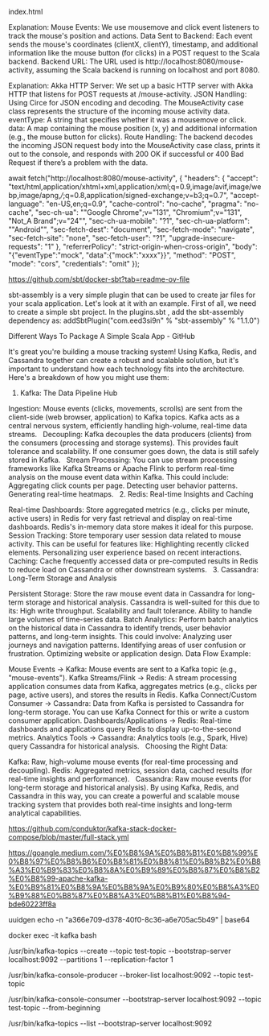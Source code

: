 index.html

Explanation:
Mouse Events: We use mousemove and click event listeners to track the mouse's position and actions.
Data Sent to Backend: Each event sends the mouse's coordinates (clientX, clientY), timestamp, and additional information like the mouse button (for clicks) in a POST request to the Scala backend.
Backend URL: The URL used is http://localhost:8080/mouse-activity, assuming the Scala backend is running on localhost and port 8080.



Explanation:
Akka HTTP Server: We set up a basic HTTP server with Akka HTTP that listens for POST requests at /mouse-activity.
JSON Handling: Using Circe for JSON encoding and decoding. The MouseActivity case class represents the structure of the incoming mouse activity data.
eventType: A string that specifies whether it was a mousemove or click.
data: A map containing the mouse position (x, y) and additional information (e.g., the mouse button for clicks).
Route Handling: The backend decodes the incoming JSON request body into the MouseActivity case class, prints it out to the console, and responds with 200 OK if successful or 400 Bad Request if there’s a problem with the data.


await fetch("http://localhost:8080/mouse-activity", {
  "headers": {
    "accept": "text/html,application/xhtml+xml,application/xml;q=0.9,image/avif,image/webp,image/apng,*/*;q=0.8,application/signed-exchange;v=b3;q=0.7",
    "accept-language": "en-US,en;q=0.9",
    "cache-control": "no-cache",
    "pragma": "no-cache",
    "sec-ch-ua": "\"Google Chrome\";v=\"131\", \"Chromium\";v=\"131\", \"Not_A Brand\";v=\"24\"",
    "sec-ch-ua-mobile": "?1",
    "sec-ch-ua-platform": "\"Android\"",
    "sec-fetch-dest": "document",
    "sec-fetch-mode": "navigate",
    "sec-fetch-site": "none",
    "sec-fetch-user": "?1",
    "upgrade-insecure-requests": "1"
  },
  "referrerPolicy": "strict-origin-when-cross-origin",
  "body": "{\"eventType\":\"mock\", \"data\":{\"mock\":\"xxxx\"}}",
  "method": "POST",
  "mode": "cors",
  "credentials": "omit"
});


https://github.com/sbt/docker-sbt?tab=readme-ov-file


sbt-assembly is a very simple plugin that can be used to create jar files for your scala application. Let's look at it with an example. First of all, we need to create a simple sbt project. In the plugins.sbt , add the sbt-assembly dependency as: addSbtPlugin("com.eed3si9n" % "sbt-assembly" % "1.1.0")

Different Ways To Package A Simple Scala App - GitHub


It's great you're building a mouse tracking system! Using Kafka, Redis, and Cassandra together can create a robust and scalable solution, but it's important to understand how each technology fits into the architecture. Here's a breakdown of how you might use them:

1. Kafka: The Data Pipeline Hub

Ingestion: Mouse events (clicks, movements, scrolls) are sent from the client-side (web browser, application) to Kafka topics. Kafka acts as a central nervous system, efficiently handling high-volume, real-time data streams.  
Decoupling: Kafka decouples the data producers (clients) from the consumers (processing and storage systems). This provides fault tolerance and scalability. If one consumer goes down, the data is still safely stored in Kafka.  
Stream Processing: You can use stream processing frameworks like Kafka Streams or Apache Flink to perform real-time analysis on the mouse event data within Kafka. This could include:
Aggregating click counts per page.
Detecting user behavior patterns.
Generating real-time heatmaps.
 
2. Redis: Real-time Insights and Caching

Real-time Dashboards: Store aggregated metrics (e.g., clicks per minute, active users) in Redis for very fast retrieval and display on real-time dashboards. Redis's in-memory data store makes it ideal for this purpose.
Session Tracking: Store temporary user session data related to mouse activity. This can be useful for features like:
Highlighting recently clicked elements.
Personalizing user experience based on recent interactions.
Caching: Cache frequently accessed data or pre-computed results in Redis to reduce load on Cassandra or other downstream systems.  
3. Cassandra: Long-Term Storage and Analysis

Persistent Storage: Store the raw mouse event data in Cassandra for long-term storage and historical analysis. Cassandra is well-suited for this due to its:
High write throughput.
Scalability and fault tolerance.
Ability to handle large volumes of time-series data.
Batch Analytics: Perform batch analytics on the historical data in Cassandra to identify trends, user behavior patterns, and long-term insights. This could involve:
Analyzing user journeys and navigation patterns.
Identifying areas of user confusion or frustration.
Optimizing website or application design.
Data Flow Example:

Mouse Events -> Kafka: Mouse events are sent to a Kafka topic (e.g., "mouse-events").
Kafka Streams/Flink -> Redis: A stream processing application consumes data from Kafka, aggregates metrics (e.g., clicks per page, active users), and stores the results in Redis.
Kafka Connect/Custom Consumer -> Cassandra: Data from Kafka is persisted to Cassandra for long-term storage. You can use Kafka Connect for this or write a custom consumer application.
Dashboards/Applications -> Redis: Real-time dashboards and applications query Redis to display up-to-the-second metrics.
Analytics Tools -> Cassandra: Analytics tools (e.g., Spark, Hive) query Cassandra for historical analysis.  
Choosing the Right Data:

Kafka: Raw, high-volume mouse events (for real-time processing and decoupling).
Redis: Aggregated metrics, session data, cached results (for real-time insights and performance).  
Cassandra: Raw mouse events (for long-term storage and historical analysis).
By using Kafka, Redis, and Cassandra in this way, you can create a powerful and scalable mouse tracking system that provides both real-time insights and long-term analytical capabilities.


https://github.com/conduktor/kafka-stack-docker-compose/blob/master/full-stack.yml

https://goangle.medium.com/%E0%B8%9A%E0%B8%B1%E0%B8%99%E0%B8%97%E0%B8%B6%E0%B8%81%E0%B8%81%E0%B8%B2%E0%B8%A3%E0%B9%83%E0%B8%8A%E0%B9%89%E0%B8%87%E0%B8%B2%E0%B8%99-apache-kafka-%E0%B9%81%E0%B8%9A%E0%B8%9A%E0%B9%80%E0%B8%A3%E0%B9%88%E0%B8%87%E0%B8%A3%E0%B8%B1%E0%B8%94-bde60223ff8a

uuidgen
echo -n "a366e709-d378-40f0-8c36-a6e705ac5b49" | base64




docker exec -it kafka bash

/usr/bin/kafka-topics --create --topic test-topic --bootstrap-server localhost:9092 --partitions 1 --replication-factor 1

/usr/bin/kafka-console-producer --broker-list localhost:9092 --topic test-topic

/usr/bin/kafka-console-consumer --bootstrap-server localhost:9092 --topic test-topic --from-beginning

/usr/bin/kafka-topics --list --bootstrap-server localhost:9092